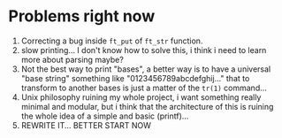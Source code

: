 # Problems right now
1. Correcting a bug inside `ft_put` of `ft_str` function.
2. slow printing... I don't know how to solve this, i think i need to learn more about parsing maybe?
3. Not the best way to print "bases", a better way is to have a universal "base string" something like "0123456789abcdefghij..." that to transform to another bases is just a matter of the `tr(1)` command...
4. Unix philosophy ruining my whole project, i want something really minimal and modular, but i think that the architecture of this is ruining the whole idea of a simple and basic (printf)...
5. REWRITE IT... BETTER START NOW

